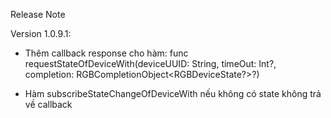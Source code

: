 Release Note

Version 1.0.9.1:
- Thêm callback response cho hàm:
    func requestStateOfDeviceWith(deviceUUID: String,
                                  timeOut: Int?,
                                  completion: RGBCompletionObject<RGBDeviceState?>?)

- Hàm subscribeStateChangeOfDeviceWith nếu không có state không trả về callback
